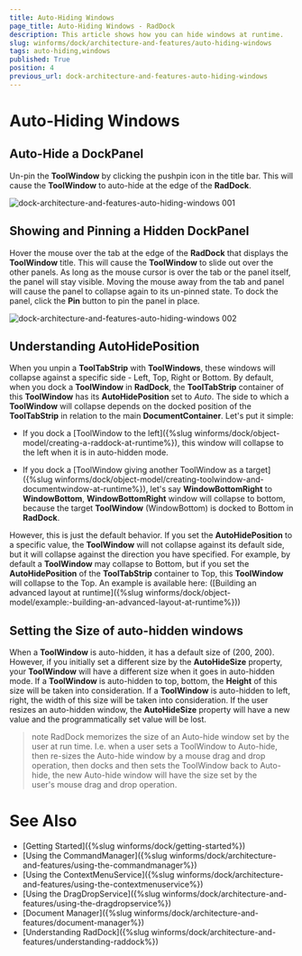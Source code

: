 ```yaml
---
title: Auto-Hiding Windows
page_title: Auto-Hiding Windows - RadDock
description: This article shows how you can hide windows at runtime.
slug: winforms/dock/architecture-and-features/auto-hiding-windows
tags: auto-hiding,windows
published: True
position: 4
previous_url: dock-architecture-and-features-auto-hiding-windows
---
```


# Auto-Hiding Windows

## Auto-Hide a DockPanel

Un-pin the __ToolWindow__ by clicking the pushpin icon in the title bar. This will cause the __ToolWindow__ to auto-hide at the edge of the __RadDock__.

![dock-architecture-and-features-auto-hiding-windows 001](images/dock-architecture-and-features-auto-hiding-windows001.gif)

## Showing and Pinning a Hidden DockPanel

Hover the mouse over the tab at the edge of the __RadDock__ that displays the __ToolWindow__ title. This will cause the __ToolWindow__ to slide out over the other panels. As long as the mouse cursor is over the tab or the panel itself, the panel will stay visible. Moving the mouse away from the tab and panel will cause the panel to collapse again to its un-pinned state. To dock the panel, click the **Pin** button to pin the panel in place.

![dock-architecture-and-features-auto-hiding-windows 002](images/dock-architecture-and-features-auto-hiding-windows002.gif)
 
## Understanding AutoHidePosition

When you unpin a **ToolTabStrip** with **ToolWindows**, these windows will collapse against a specific side - Left, Top, Right or Bottom. By default, when you dock a **ToolWindow** in **RadDock**, the **ToolTabStrip** container of this **ToolWindow** has its __AutoHidePosition__ set to *Auto*. The side to which a **ToolWindow** will collapse depends on the docked position of the **ToolTabStrip** in relation to the main **DocumentContainer**. Let's put it simple:

* If you dock a [ToolWindow to the left]({%slug winforms/dock/object-model/creating-a-raddock-at-runtime%}), this window will collapse to the left when it is in auto-hidden mode. 
            

* If you dock a [ToolWindow giving another ToolWindow as a target]({%slug winforms/dock/object-model/creating-toolwindow-and-documentwindow-at-runtime%}), let's say **WindowBottomRight** to **WindowBottom**, **WindowBottomRight** window will collapse to bottom, because the target **ToolWindow** (WindowBottom) is docked to Bottom in __RadDock__.

However, this is just the default behavior. If you set the __AutoHidePosition__ to a specific value, the **ToolWindow** will not collapse against its default side, but it will collapse against the direction you have specified. For example, by default a **ToolWindow** may collapse to Bottom, but if you set the __AutoHidePosition__ of the **ToolTabStrip** container to Top, this **ToolWindow** will collapse to the Top. An example is available here: ([Building an advanced layout at runtime]({%slug winforms/dock/object-model/example:-building-an-advanced-layout-at-runtime%}))
 
## Setting the Size of auto-hidden windows

When a **ToolWindow** is auto-hidden, it has a default size of (200, 200). However, if you initially set a different size by the __AutoHideSize__ property, your **ToolWindow** will have a different size when it goes in auto-hidden mode. If a **ToolWindow** is auto-hidden to top, bottom, the **Height** of this size will be taken into consideration. If a **ToolWindow** is auto-hidden to left, right, the width of this size will be taken into consideration. If the user resizes an auto-hidden window, the __AutoHideSize__ property will have a new value and the programmatically set value will be lost. 
 
>note RadDock memorizes the size of an Auto-hide window set by the user at run time. I.e. when a user sets a ToolWindow to Auto-hide, then re-sizes the Auto-hide window by a mouse drag and drop operation, then docks and then sets the ToolWindow back to Auto-hide, the new Auto-hide window will have the size set by the user's mouse drag and drop operation.
>

# See Also

* [Getting Started]({%slug winforms/dock/getting-started%})
* [Using the CommandManager]({%slug winforms/dock/architecture-and-features/using-the-commandmanager%})     
* [Using the ContextMenuService]({%slug winforms/dock/architecture-and-features/using-the-contextmenuservice%})
* [Using the DragDropService]({%slug winforms/dock/architecture-and-features/using-the-dragdropservice%}) 
* [Document Manager]({%slug winforms/dock/architecture-and-features/document-manager%})   
* [Understanding RadDock]({%slug winforms/dock/architecture-and-features/understanding-raddock%})

